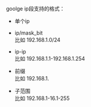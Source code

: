 goolge ip段支持的格式：

+ 单个ip  

+ ip/mask_bit  
 比如 192.168.1.0/24

+ ip-ip  
 比如 192.168.1.1-192.168.1.254

+ 前缀  
 比如 192.168.1.

+ 子范围  
 比如 192.168.1-16.1-255